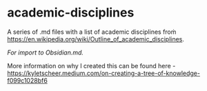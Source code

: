 # academic-disciplines
A series of .md files with a list of academic disciplines froṁ https://en.wikipedia.org/wiki/Outline_of_academic_disciplines.

*For import to Obsidian.md.*

More information on why I created this can be found here - https://kyletscheer.medium.com/on-creating-a-tree-of-knowledge-f099c1028bf6

